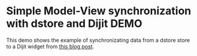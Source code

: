 # Simple Model-View synchronization with dstore and Dijit DEMO

This demo shows the example of synchronizating data from a dstore store to a Dijit widget from [this blog post](https://www.sitepen.com/blog/2015/07/28/simple-model-view-synchronization-with-dstore-and-dijit/).
